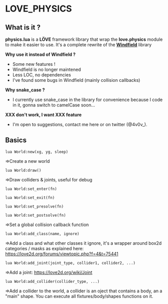 # LOVE_PHYSICS

## What is it ?
**physics.lua** is a **LÖVE** framework library that wrap the **love.physics** module to make it easier to use.
It's a complete rewrite of the **[Windfield](https://github.com/adnzzzzZ/windfield)** library 

**Why use it instead of Windfield ?**
- Some new features !
- Windfield is no longer maintened
- Less LOC, no dependencies
- I've found some bugs in Windfield (mainly collision callbacks)

**Why snake_case ?**
- I currently use snake_case in the library for convenience because I code in it, gonna switch to camelCase soon...

**XXX don't work, I want XXX feature**
- I'm open to suggestions, contact me here or on twitter (@4v0v_).

## Basics
```lua World:new(xg, yg, sleep) ```

=>Create a new world

```lua World:draw() ```

=>Draw colliders & joints, useful for debug

```lua World:set_enter(fn) ```

```lua World:set_exit(fn) ```

```lua World:set_presolve(fn) ```

```lua World:set_postsolve(fn) ```

=>Set a global collision callback function

```lua World:add_class(name, ignore) ```

=>Add a class and what other classes it ignore, it's a wrapper around box2d categories / masks as explained here:
https://love2d.org/forums/viewtopic.php?f=4&t=75441

```lua World:add_joint(joint_type, collider1, collider2, ...)```

=>Add a joint: https://love2d.org/wiki/Joint

```lua World:add_collider(collider_type, ...) ```

=>Add a collider to the world, a collider is an oject that contains a body, an a "main" shape. 
You can execute all fixtures/body/shapes functions on it.
